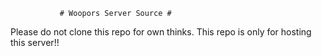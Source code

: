                # Woopors Server Source #
Please do not clone this repo for own thinks. This repo is only for hosting this server!!
